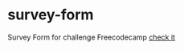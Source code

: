 # survey-form
Survey Form for challenge Freecodecamp
[check it](https://wiranto11.github.io/survey-form/)
